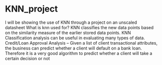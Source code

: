 # KNN_project
I will be showing the use of KNN through a project on an unscaled datasheet
What is knn used for?
KNN classifies the new data points based on the similarity measure of the earlier stored data points.
KNN Classification analysis can be useful in evaluating many types of data. Credit/Loan Approval Analysis – Given a list of client transactional attributes, the business can predict whether a client will default on a bank loan.
Therefore it is a very good algorithm to predict whether a client will take a certain decision or not
